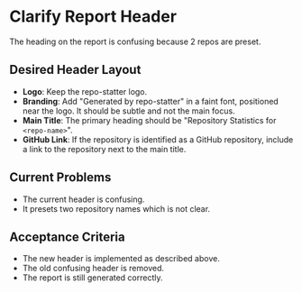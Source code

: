 # Clarify Report Header

The heading on the report is confusing because 2 repos are preset.

## Desired Header Layout

- **Logo**: Keep the repo-statter logo.
- **Branding**: Add "Generated by repo-statter" in a faint font, positioned near the logo. It should be subtle and not the main focus.
- **Main Title**: The primary heading should be "Repository Statistics for `<repo-name>`".
- **GitHub Link**: If the repository is identified as a GitHub repository, include a link to the repository next to the main title.

## Current Problems
- The current header is confusing.
- It presets two repository names which is not clear.

## Acceptance Criteria
- The new header is implemented as described above.
- The old confusing header is removed.
- The report is still generated correctly.
